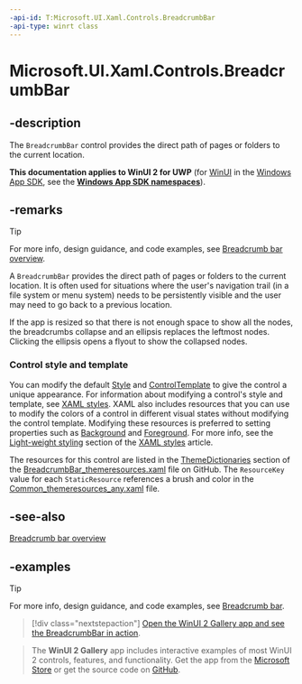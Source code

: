 ```yaml
---
-api-id: T:Microsoft.UI.Xaml.Controls.BreadcrumbBar
-api-type: winrt class
---
```


# Microsoft.UI.Xaml.Controls.BreadcrumbBar

<!--
public class BreadcrumbBar : Windows.UI.Xaml.Controls.Control
-->


## -description

The `BreadcrumbBar` control provides the direct path of pages or folders to the current location.

**This documentation applies to WinUI 2 for UWP** (for [WinUI](/windows/apps/winui/winui3/) in the [Windows App SDK](/windows/apps/windows-app-sdk/), see the **[Windows App SDK namespaces](/windows/windows-app-sdk/api/winrt/)**).

## -remarks

> [!TIP]
> For more info, design guidance, and code examples, see [Breadcrumb bar overview](/windows/apps/design/controls/breadcrumbbar).

A `BreadcrumbBar` provides the direct path of pages or folders to the current location. It is often used for situations where the user's navigation trail (in a file system or menu system) needs to be persistently visible and the user may need to go back to a previous location.

If the app is resized so that there is not enough space to show all the nodes, the breadcrumbs collapse and an ellipsis replaces the leftmost nodes. Clicking the ellipsis opens a flyout to show the collapsed nodes.

### Control style and template

You can modify the default [Style](/uwp/api/windows.ui.xaml.frameworkelement.style) and [ControlTemplate](/uwp/api/windows.ui.xaml.controls.controltemplate) to give the control a unique appearance. For information about modifying a control's style and template, see [XAML styles](/windows/apps/design/style/xaml-styles). XAML also includes resources that you can use to modify the colors of a control in different visual states without modifying the control template. Modifying these resources is preferred to setting properties such as [Background](/uwp/api/windows.ui.xaml.controls.control.background) and [Foreground](/uwp/api/windows.ui.xaml.controls.control.foreground). For more info, see the [Light-weight styling](/windows/apps/design/style/xaml-styles#lightweight-styling) section of the [XAML styles](/windows/apps/design/style/xaml-styles) article.

The resources for this control are listed in the [ThemeDictionaries](/windows/apps/design/style/xaml-theme-resources) section of the [BreadcrumbBar_themeresources.xaml](https://github.com/microsoft/microsoft-ui-xaml/blob/main/dev/Breadcrumb/BreadcrumbBar_themeresources.xaml) file on GitHub. The `ResourceKey` value for each `StaticResource` references a brush and color in the [Common_themeresources_any.xaml](https://github.com/microsoft/microsoft-ui-xaml/blob/main/dev/CommonStyles/Common_themeresources_any.xaml) file.

## -see-also

[Breadcrumb bar overview](/windows/apps/design/controls/breadcrumbbar)

## -examples

> [!TIP]
> For more info, design guidance, and code examples, see [Breadcrumb bar](/windows/apps/design/controls/breadcrumb-bar).

> [!div class="nextstepaction"]
> [Open the WinUI 2 Gallery app and see the BreadcrumbBar in action](winui2gallery:/item/BreadcrumbBar).

> The **WinUI 2 Gallery** app includes interactive examples of most WinUI 2 controls, features, and functionality. Get the app from the [Microsoft Store](https://www.microsoft.com/store/productId/9MSVH128X2ZT) or get the source code on [GitHub](https://github.com/Microsoft/WinUI-Gallery/tree/winui2).
